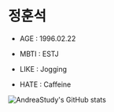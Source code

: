 # 정훈석

- AGE : 1996.02.22

- MBTI : ESTJ

- LIKE : Jogging

- HATE : Caffeine

![AndreaStudy's GitHub stats](https://github-readme-stats.vercel.app/api?username=AndreaStudy&show_icons=true&theme=radical)

> > > > > > > 
